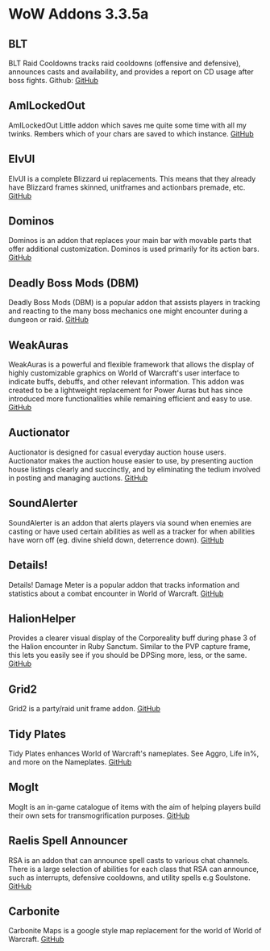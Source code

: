 # WoW Addons 3.3.5a

## **BLT**
BLT Raid Cooldowns tracks raid cooldowns (offensive and defensive), announces casts and availability, and provides a report on CD usage after boss fights.
Github: [GitHub](https://github.com/freix1/BLT_WotLK)

## **AmILockedOut**
AmILockedOut Little addon which saves me quite some time with all my twinks. Rembers which of your chars are saved to which instance.
[GitHub](https://www.curseforge.com/wow/addons/ailo/files/all?filter-game-version=2020709689%3A98)

## **ElvUI**
ElvUI is a complete Blizzard ui replacements. This means that they already have Blizzard frames skinned, unitframes and actionbars premade, etc.
[GitHub](https://github.com/ElvUI-WotLK/ElvUI)

## **Dominos**
Dominos is an addon that replaces your main bar with movable parts that offer additional customization. Dominos is used primarily for its action bars.
[GitHub](https://github.com/bkader/Dominos)

## **Deadly Boss Mods (DBM)**
Deadly Boss Mods (DBM) is a popular addon that assists players in tracking and reacting to the many boss mechanics one might encounter during a dungeon or raid.
[GitHub](https://github.com/Zidras/DBM-Warmane)

## **WeakAuras**
WeakAuras is a powerful and flexible framework that allows the display of highly customizable graphics on World of Warcraft's user interface to indicate buffs, debuffs, and other relevant information. This addon was created to be a lightweight replacement for Power Auras but has since introduced more functionalities while remaining efficient and easy to use.
[GitHub](https://github.com/Bunny67/WeakAuras-WotLK)

## **Auctionator**
Auctionator is designed for casual everyday auction house users. Auctionator makes the auction house easier to use, by presenting auction house listings clearly and succinctly, and by eliminating the tedium involved in posting and managing auctions.
[GitHub](https://github.com/alchem1ster/WotLK-Auctionator)

## **SoundAlerter**
SoundAlerter is an addon that alerts players via sound when enemies are casting or have used certain abilities as well as a tracker for when abilities have worn off (eg. divine shield down, deterrence down).
[GitHub](https://github.com/Cortes-Jeremy/SoundAlerter)

## **Details!**
Details! Damage Meter is a popular addon that tracks information and statistics about a combat encounter in World of Warcraft.
[GitHub](https://github.com/Bunny67/Details-WotLK)

## **HalionHelper**
Provides a clearer visual display of the Corporeality buff during phase 3 of the Halion encounter in Ruby Sanctum. Similar to the PVP capture frame, this lets you easily see if you should be DPSing more, less, or the same.
[GitHub](https://github.com/bkader/HalionHelper-WoTLK)

## **Grid2**
Grid2 is a party/raid unit frame addon.
[GitHub](https://github.com/bkader/Grid2-WoTLK)

## **Tidy Plates**
Tidy Plates enhances World of Warcraft's nameplates. See Aggro, Life in%, and more on the Nameplates.
[GitHub](https://github.com/bkader/TidyPlates_WoTLK)

## **MogIt**
MogIt is an in-game catalogue of items with the aim of helping players build their own sets for transmogrification purposes.
[GitHub](https://github.com/Skrylas/MogIt-WotLK)

## **Raelis Spell Announcer**
RSA is an addon that can announce spell casts to various chat channels. There is a large selection of abilities for each class that RSA can announce, such as interrupts, defensive cooldowns, and utility spells e.g Soulstone.
[GitHub](https://github.com/alchem1ster/WotLK-RSA)

## **Carbonite**
Carbonite Maps is a google style map replacement for the world of World of Warcraft.
[GitHub](https://github.com/heihachi/Carbonite-3.3.5a-Remastered)
